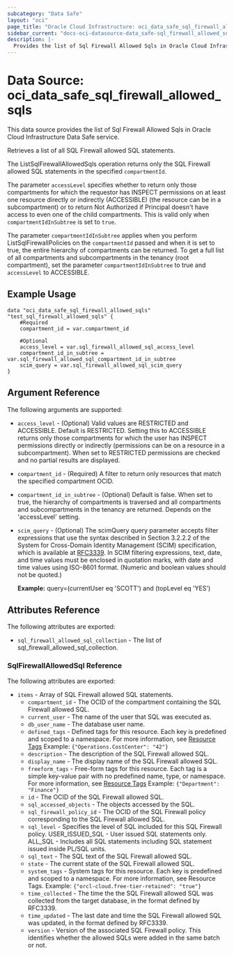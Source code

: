 ```yaml
---
subcategory: "Data Safe"
layout: "oci"
page_title: "Oracle Cloud Infrastructure: oci_data_safe_sql_firewall_allowed_sqls"
sidebar_current: "docs-oci-datasource-data_safe-sql_firewall_allowed_sqls"
description: |-
  Provides the list of Sql Firewall Allowed Sqls in Oracle Cloud Infrastructure Data Safe service
---
```


# Data Source: oci_data_safe_sql_firewall_allowed_sqls
This data source provides the list of Sql Firewall Allowed Sqls in Oracle Cloud Infrastructure Data Safe service.

Retrieves a list of all SQL Firewall allowed SQL statements.

The ListSqlFirewallAllowedSqls operation returns only the SQL Firewall allowed SQL statements in the specified `compartmentId`.

The parameter `accessLevel` specifies whether to return only those compartments for which the
requestor has INSPECT permissions on at least one resource directly
or indirectly (ACCESSIBLE) (the resource can be in a subcompartment) or to return Not Authorized if
Principal doesn't have access to even one of the child compartments. This is valid only when
`compartmentIdInSubtree` is set to `true`.

The parameter `compartmentIdInSubtree` applies when you perform ListSqlFirewallPolicies on the
`compartmentId` passed and when it is set to true, the entire hierarchy of compartments can be returned.
To get a full list of all compartments and subcompartments in the tenancy (root compartment),
set the parameter `compartmentIdInSubtree` to true and `accessLevel` to ACCESSIBLE.


## Example Usage

```hcl
data "oci_data_safe_sql_firewall_allowed_sqls" "test_sql_firewall_allowed_sqls" {
	#Required
	compartment_id = var.compartment_id

	#Optional
	access_level = var.sql_firewall_allowed_sql_access_level
	compartment_id_in_subtree = var.sql_firewall_allowed_sql_compartment_id_in_subtree
	scim_query = var.sql_firewall_allowed_sql_scim_query
}
```

## Argument Reference

The following arguments are supported:

* `access_level` - (Optional) Valid values are RESTRICTED and ACCESSIBLE. Default is RESTRICTED. Setting this to ACCESSIBLE returns only those compartments for which the user has INSPECT permissions directly or indirectly (permissions can be on a resource in a subcompartment). When set to RESTRICTED permissions are checked and no partial results are displayed. 
* `compartment_id` - (Required) A filter to return only resources that match the specified compartment OCID.
* `compartment_id_in_subtree` - (Optional) Default is false. When set to true, the hierarchy of compartments is traversed and all compartments and subcompartments in the tenancy are returned. Depends on the 'accessLevel' setting. 
* `scim_query` - (Optional) The scimQuery query parameter accepts filter expressions that use the syntax described in Section 3.2.2.2 of the System for Cross-Domain Identity Management (SCIM) specification, which is available at [RFC3339](https://tools.ietf.org/html/draft-ietf-scim-api-12). In SCIM filtering expressions, text, date, and time values must be enclosed in quotation marks, with date and time values using ISO-8601 format. (Numeric and boolean values should not be quoted.)

	**Example:** query=(currentUser eq 'SCOTT') and (topLevel eq 'YES') 


## Attributes Reference

The following attributes are exported:

* `sql_firewall_allowed_sql_collection` - The list of sql_firewall_allowed_sql_collection.

### SqlFirewallAllowedSql Reference

The following attributes are exported:

* `items` - Array of SQL Firewall allowed SQL statements.
	* `compartment_id` - The OCID of the compartment containing the SQL Firewall allowed SQL.
	* `current_user` - The name of the user that SQL was executed as.
	* `db_user_name` - The database user name.
	* `defined_tags` - Defined tags for this resource. Each key is predefined and scoped to a namespace. For more information, see [Resource Tags](https://docs.cloud.oracle.com/iaas/Content/General/Concepts/resourcetags.htm)  Example: `{"Operations.CostCenter": "42"}` 
	* `description` - The description of the SQL Firewall allowed SQL.
	* `display_name` - The display name of the SQL Firewall allowed SQL.
	* `freeform_tags` - Free-form tags for this resource. Each tag is a simple key-value pair with no predefined name, type, or namespace. For more information, see [Resource Tags](https://docs.cloud.oracle.com/iaas/Content/General/Concepts/resourcetags.htm)  Example: `{"Department": "Finance"}` 
	* `id` - The OCID of the SQL Firewall allowed SQL.
	* `sql_accessed_objects` - The objects accessed by the SQL.
	* `sql_firewall_policy_id` - The OCID of the SQL Firewall policy corresponding to the SQL Firewall allowed SQL.
	* `sql_level` - Specifies the level of SQL included for this SQL Firewall policy. USER_ISSUED_SQL - User issued SQL statements only. ALL_SQL - Includes all SQL statements including SQL statement issued inside PL/SQL units. 
	* `sql_text` - The SQL text of the SQL Firewall allowed SQL.
	* `state` - The current state of the SQL Firewall allowed SQL.
	* `system_tags` - System tags for this resource. Each key is predefined and scoped to a namespace. For more information, see Resource Tags. Example: `{"orcl-cloud.free-tier-retained": "true"}` 
	* `time_collected` - The time the the SQL Firewall allowed SQL was collected from the target database, in the format defined by RFC3339.
	* `time_updated` - The last date and time the SQL Firewall allowed SQL was updated, in the format defined by RFC3339.
	* `version` - Version of the associated SQL Firewall policy. This identifies whether the allowed SQLs were added in the same batch or not.

